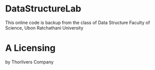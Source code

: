 # DataStructureLab
This online code is backup from the class of Data Structure
Faculty of Science, Ubon Ratchathani University

# A Licensing
by Thorlivers Company
